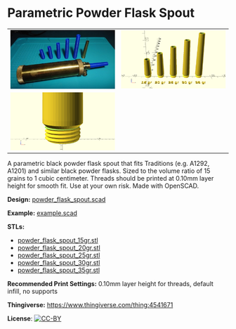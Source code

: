 # Parametric Powder Flask Spout

<table>
<tr>
<td><a href="images/photo.jpg"><img src="images/photo.thumb.jpg" alt="Photo"/></a></td>
<td><a href="images/rendering1.png"><img src="images/rendering1.thumb.png" alt="Rendering 1"/></a></td>
</tr>
<tr>
<td><a href="images/rendering2.png"><img src="images/rendering2.thumb.png" alt="Rendering 2"/></a></td>
</tr>
</table>

A parametric black powder flask spout that fits Traditions (e.g. A1292, A1201) and similar black powder flasks. Sized to the volume ratio of 15 grains to 1 cubic centimeter. Threads should be printed at 0.10mm layer height for smooth fit. Use at your own risk. Made with OpenSCAD.

**Design:** [powder_flask_spout.scad](powder_flask_spout.scad)

**Example:** [example.scad](example.scad)

**STLs:**

* [powder_flask_spout_15gr.stl](stl/powder_flask_spout_15gr.stl)
* [powder_flask_spout_20gr.stl](stl/powder_flask_spout_20gr.stl)
* [powder_flask_spout_25gr.stl](stl/powder_flask_spout_25gr.stl)
* [powder_flask_spout_30gr.stl](stl/powder_flask_spout_30gr.stl)
* [powder_flask_spout_35gr.stl](stl/powder_flask_spout_35gr.stl)

**Recommended Print Settings:** 0.10mm layer height for threads, default infill, no supports

**Thingiverse:** https://www.thingiverse.com/thing:4541671

**License**: [![CC-BY](https://i.creativecommons.org/l/by/4.0/80x15.png)](http://creativecommons.org/licenses/by/4.0/)

